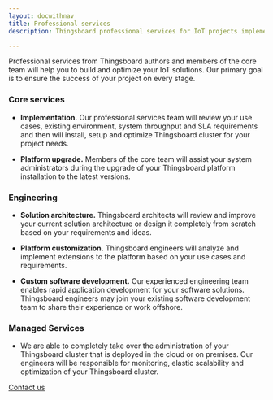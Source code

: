 ```yaml
---
layout: docwithnav
title: Professional services
description: Thingsboard professional services for IoT projects implementation

---
```


Professional services from Thingsboard authors and members of the core team will help you to build and optimize your IoT solutions. Our primary goal is to ensure the success of your project on every stage.

### Core services

 - **Implementation.** Our professional services team will review your use cases, existing environment, system throughput and SLA requirements and then will install, setup and optimize Thingsboard cluster for your project needs.

 - **Platform upgrade.** Members of the core team will assist your system administrators during the upgrade of your Thingsboard platform installation to the latest versions.

### Engineering

 - **Solution architecture.** Thingsboard architects will review and improve your current solution architecture or design it completely from scratch based on your requirements and ideas.

 - **Platform customization.** Thingsboard engineers will analyze and implement extensions to the platform based on your use cases and requirements.

 - **Custom software development.** Our experienced engineering team enables rapid application development for your software solutions. Thingsboard engineers may join your existing software development team to share their experience or work offshore.

### Managed Services

 - We are able to completely take over the administration of your Thingsboard cluster that is deployed in the cloud or on premises. Our engineers will be responsible for monitoring, elastic scalability and optimization of your Thingsboard cluster.
 
<a class="button" href="/docs/contact-us/">Contact us</a> 